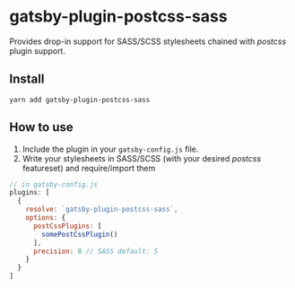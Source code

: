 # gatsby-plugin-postcss-sass

Provides drop-in support for SASS/SCSS stylesheets chained with *postcss* plugin support.

## Install

`yarn add gatsby-plugin-postcss-sass`

## How to use

1. Include the plugin in your `gatsby-config.js` file.
2. Write your stylesheets in SASS/SCSS (with your desired *postcss* featureset) and require/import them

```javascript
// in gatsby-config.js
plugins: [
  {
    resolve: `gatsby-plugin-postcss-sass`,
    options: {
      postCssPlugins: [
        somePostCssPlugin()
      ],
      precision: 8 // SASS default: 5
    }
  }
]
```